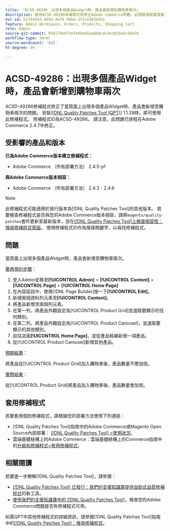 ```yaml
---
title: 「ACSD-49286：出現多個產品Widget時，產品會新增到購物車兩次」
description: 套用ACSD-49286修補程式來修正Adobe Commerce問題，此問題導致當頁面上出現多個產品Widget時，產品會新增至購物車兩次。
exl-id: b1764943-945d-4ef9-9bbe-3f3c8383b5b1
feature: Admin Workspace, Orders, Products, Shopping Cart
role: Admin
source-git-commit: 958179e0f3efe08e65ea8b0c4c4e1015e3c5bb76
workflow-type: tm+mt
source-wordcount: '415'
ht-degree: 0%

---
```


# ACSD-49286：出現多個產品Widget時，產品會新增到購物車兩次

ACSD-49286修補程式修正了當頁面上出現多個產品Widget時，產品會新增至購物車兩次的問題。 安裝[[!DNL Quality Patches Tool (QPT)]](/help/announcements/adobe-commerce-announcements/magento-quality-patches-released-new-tool-to-self-serve-quality-patches.md) 1.1.28時，即可使用此修補程式。 修補程式ID為ACSD-49286。 請注意，此問題已排程在Adobe Commerce 2.4.7中修正。

## 受影響的產品和版本

**已為Adobe Commerce版本建立修補程式：**

* Adobe Commerce （所有部署方法） 2.4.5-p1

**與Adobe Commerce版本相容：**

* Adobe Commerce （所有部署方法） 2.4.3 - 2.4.6

>[!NOTE]
>
>此修補程式可能適用於發行版本為[!DNL Quality Patches Tool]的其他版本。 若要檢查修補程式是否與您的Adobe Commerce版本相容，請將`magento/quality-patches`套件更新至最新版本，並在[[!DNL Quality Patches Tool]上檢查相容性：搜尋修補程式頁面](https://experienceleague.adobe.com/tools/commerce-quality-patches/index.html)。 使用修補程式ID作為搜尋關鍵字，以尋找修補程式。

## 問題

當頁面上出現多個產品Widget時，產品會新增至購物車兩次。

<u>要再現的步驟</u>：

1. 登入Admin並移至&#x200B;**[!UICONTROL Admin]** > **[!UICONTROL Content]** > **[!UICONTROL Page]** > **[!UICONTROL Home Page]**
1. 在內容區段中，使用[!DNL Page Builder]按一下&#x200B;**[!UICONTROL Edit]**。
1. 新增兩個資料列元素至&#x200B;**[!UICONTROL Content]**。
1. 將產品新增至兩個列元素。
1. 在第一列，將產品外觀設定為[!UICONTROL Product Grid]並選取要顯示的任何類別。
1. 在第二列，將產品外觀設定為[!UICONTROL Product Carousel]，並選取要顯示的其他類別。
1. 前往店面&#x200B;**[!UICONTROL Home Page]**，並從產品格線新增一項產品。
1. 從[!UICONTROL Product Carousel]新增其他產品。

<u>預期結果</u>：

將產品從[!UICONTROL Product Grid]加入購物車後，產品數量不應加倍。

<u>實際結果</u>：

從[!UICONTROL Product Grid]將產品加入購物車後，產品數量會加倍。

## 套用修補程式

若要套用個別修補程式，請根據您的部署方法使用下列連結：

* [!DNL Quality Patches Tool]指南中的Adobe Commerce或Magento Open Source內部部署： [[!DNL Quality Patches Tool] >使用狀況](https://experienceleague.adobe.com/docs/commerce-operations/tools/quality-patches-tool/usage.html)。
* 雲端基礎結構上的Adobe Commerce：雲端基礎結構上的Commerce指南中的[升級和修補程式>套用修補程式](https://experienceleague.adobe.com/docs/commerce-cloud-service/user-guide/develop/upgrade/apply-patches.html)。 

## 相關閱讀

若要進一步瞭解[!DNL Quality Patches Tool]，請參閱：

* [[!DNL Quality Patches Tool] 已發行：我們的支援知識庫提供自助式品質修補程式](/help/announcements/adobe-commerce-announcements/magento-quality-patches-released-new-tool-to-self-serve-quality-patches.md)的新工具。
* [使用我們的支援知識庫中的 [!DNL Quality Patches Tool]](/help/support-tools/patches-available-in-qpt-tool/check-patch-for-magento-issue-with-magento-quality-patches.md)，檢查您的Adobe Commerce問題是否有修補程式可用。

如需QPT中其他修補程式的詳細資訊，請參閱[!DNL Quality Patches Tool]指南中的[[!DNL Quality Patches Tool]：搜尋修補程式](https://experienceleague.adobe.com/tools/commerce-quality-patches/index.html)。
